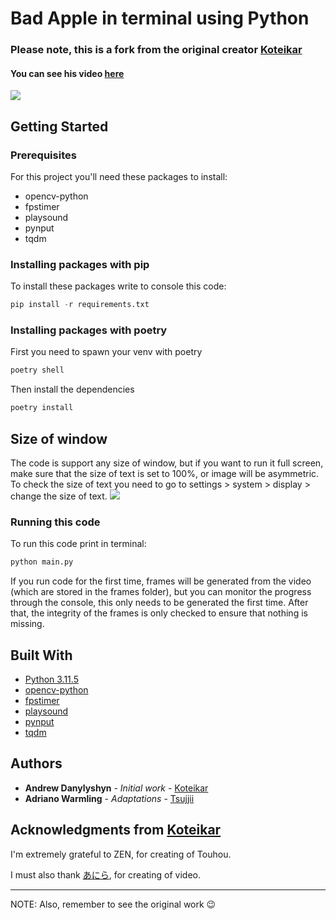 # Bad Apple in terminal using Python

### Please note, this is a fork from the original creator [Koteikar](https://github.com/Koteikar)
#### You can see his video [here](https://www.youtube.com/watch?v=ikyKLfB4cfg&ab_channel=AndrewDanylyshyn)

![](images/git-preview.gif)

## Getting Started

### Prerequisites

For this project you'll need these packages to install:
* opencv-python
* fpstimer
* playsound
* pynput
* tqdm 

### Installing packages with pip

To install these packages write to console this code:


```python
pip install -r requirements.txt
```

### Installing packages with poetry

First you need to spawn your venv with poetry
```python
poetry shell 
```
Then install the dependencies

```python
poetry install
```

## Size of window

The code is support any size of window, but if you want to run it full screen,
make sure that the size of text is set to 100%, or image will be asymmetric.
To check the size of text you need to go to settings > system > display > change the size of text. 
![](images/img_1.png)

### Running this code

To run this code print in terminal:
```python
python main.py
```
If you run code for the first time, frames will be generated from the video (which are stored in the frames folder), but you can monitor the progress through the console, this only needs to be generated the first time. After that, the integrity of the frames is only checked to ensure that nothing is missing.

## Built With

* [Python 3.11.5](https://www.python.org/)
* [opencv-python](https://opencv.org/)
* [fpstimer](https://pypi.org/project/fpstimer/)
* [playsound](https://pypi.org/project/playsound/)
* [pynput](https://pypi.org/project/pynput/)
* [tqdm](https://pypi.org/project/tqdm/)


## Authors

* **Andrew Danylyshyn** - *Initial work* - [Koteikar](https://github.com/Koteikar)
* **Adriano Warmling** - *Adaptations* - [Tsujjii](https://github.com/tsujjii)


## Acknowledgments from [Koteikar](https://github.com/Koteikar)

I'm extremely grateful to ZEN, for creating of Touhou.

I must also thank [あにら](https://www.nicovideo.jp/watch/sm8628149), for creating of video.
___
NOTE: Also, remember to see the original work 😉
